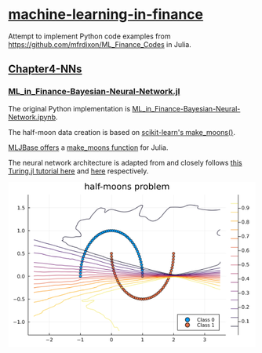 # [machine-learning-in-finance](https://github.com/cb-g/machine-learning-in-finance)

Attempt to implement Python code examples from https://github.com/mfrdixon/ML_Finance_Codes in Julia. 

## [Chapter4-NNs](https://github.com/cb-g/machine-learning-in-finance/tree/main/Chapter4-NNs)

### [ML_in_Finance-Bayesian-Neural-Network.jl](https://github.com/cb-g/machine-learning-in-finance/blob/main/Chapter4-NNs/ML_in_Finance-Bayesian-Neural-Network.jl)

The original Python implementation is [ML_in_Finance-Bayesian-Neural-Network.ipynb](https://github.com/mfrdixon/ML_Finance_Codes/blob/master/Chapter4-NNs/ML_in_Finance-Bayesian-Neural-Network.ipynb).

The half-moon data creation is based on [scikit-learn's make_moons()](https://github.com/scikit-learn/scikit-learn/blob/7e1e6d09b/sklearn/datasets/_samples_generator.py#L723). 

[MLJBase offers](https://github.com/JuliaAI/MLJBase.jl) a [make_moons function](https://github.com/JuliaAI/MLJBase.jl/blob/4a8f3f323f91ee6b6f5fb2b3268729b3101c003c/src/data/datasets_synthetic.jl#L256) for Julia. 

The neural network architecture is adapted from and closely follows [this Turing.jl tutorial here](https://turing.ml/dev/tutorials/03-bayesian-neural-network/#generic-bayesian-neural-networks) and [here](https://github.com/TuringLang/TuringTutorials/blob/master/notebook/03-bayesian-neural-network/03_bayesian-neural-network.ipynb) respectively.

![](https://github.com/cb-g/machine-learning-in-finance/blob/main/Chapter4-NNs/ML_in_Finance-Bayesian-Neural-Network_Plot_3.png?raw=true)
